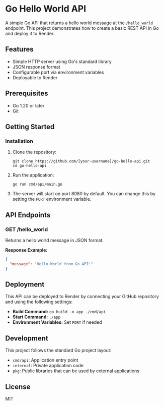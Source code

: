 # Go Hello World API

A simple Go API that returns a hello world message at the `/hello_world` endpoint. This project demonstrates how to create a basic REST API in Go and deploy it to Render.

## Features

- Simple HTTP server using Go's standard library
- JSON response format
- Configurable port via environment variables
- Deployable to Render

## Prerequisites

- Go 1.20 or later
- Git

## Getting Started

### Installation

1. Clone the repository:
   ```
   git clone https://github.com/[your-username]/go-hello-api.git
   cd go-hello-api
   ```

2. Run the application:
   ```
   go run cmd/api/main.go
   ```

3. The server will start on port 8080 by default. You can change this by setting the `PORT` environment variable.

## API Endpoints

### GET /hello_world

Returns a hello world message in JSON format.

**Response Example:**

```json
{
  "message": "Hello World from Go API!"
}
```

## Deployment

This API can be deployed to Render by connecting your GitHub repository and using the following settings:

- **Build Command:** `go build -o app ./cmd/api`
- **Start Command:** `./app`
- **Environment Variables:** Set `PORT` if needed

## Development

This project follows the standard Go project layout:

- `cmd/api`: Application entry point
- `internal`: Private application code
- `pkg`: Public libraries that can be used by external applications

## License

MIT 